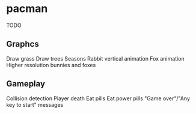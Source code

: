 # pacman

TODO
## Graphcs
Draw grass
Draw trees
Seasons
Rabbit vertical animation
Fox animation
Higher resolution bunnies and foxes

## Gameplay
Collision detection
Player death
Eat pills
Eat power pills
"Game over"/"Any key to start" messages
